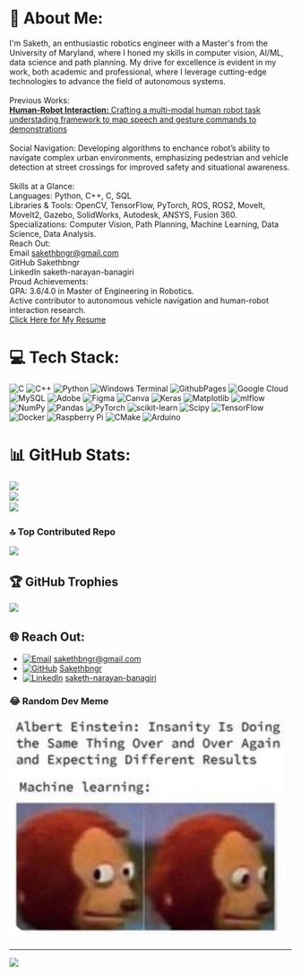 # 💫 About Me:
I'm Saketh, an enthusiastic robotics engineer with a Master's from the University of Maryland, where I honed my skills in computer vision, AI/ML, data science and path planning. My drive for excellence is evident in my work, both academic and professional, where I leverage cutting-edge technologies to advance the field of autonomous systems.<br><br>Previous Works:<br>[**Human-Robot Interaction:** Crafting a multi-modal human robot task understading framework to map speech and gesture commands to demonstrations](https://www.snehesh.com/natsgd/)<br><br>Social Navigation: Developing algorithms to enchance robot’s ability to navigate complex urban environments, emphasizing pedestrian and vehicle detection at street crossings for improved safety and situational awareness.<br><br>Skills at a Glance:<br>Languages: Python, C++, C, SQL<br>Libraries & Tools: OpenCV, TensorFlow, PyTorch, ROS, ROS2, MoveIt, MoveIt2, Gazebo, SolidWorks, Autodesk, ANSYS, Fusion 360.<br>Specializations: Computer Vision, Path Planning, Machine Learning, Data Science, Data Analysis.<br>Reach Out:<br>Email sakethbngr@gmail.com<br>GitHub Sakethbngr<br>LinkedIn saketh-narayan-banagiri<br>Proud Achievements:<br>GPA: 3.6/4.0 in Master of Engineering in Robotics.<br>Active contributor to autonomous vehicle navigation and human-robot interaction research.<br>[Click Here for My Resume](https://drive.google.com/file/d/1o2MYfVo5NyKNTswWBF2MliddS1Menhk3/view?usp=drive_link)

# 💻 Tech Stack:
![C](https://img.shields.io/badge/c-%2300599C.svg?style=for-the-badge&logo=c&logoColor=white) ![C++](https://img.shields.io/badge/c++-%2300599C.svg?style=for-the-badge&logo=c%2B%2B&logoColor=white) ![Python](https://img.shields.io/badge/python-3670A0?style=for-the-badge&logo=python&logoColor=ffdd54) ![Windows Terminal](https://img.shields.io/badge/Windows%20Terminal-%234D4D4D.svg?style=for-the-badge&logo=windows-terminal&logoColor=white) ![GithubPages](https://img.shields.io/badge/github%20pages-121013?style=for-the-badge&logo=github&logoColor=white) ![Google Cloud](https://img.shields.io/badge/GoogleCloud-%234285F4.svg?style=for-the-badge&logo=google-cloud&logoColor=white) ![MySQL](https://img.shields.io/badge/mysql-%2300000f.svg?style=for-the-badge&logo=mysql&logoColor=white) ![Adobe](https://img.shields.io/badge/adobe-%23FF0000.svg?style=for-the-badge&logo=adobe&logoColor=white) ![Figma](https://img.shields.io/badge/figma-%23F24E1E.svg?style=for-the-badge&logo=figma&logoColor=white) ![Canva](https://img.shields.io/badge/Canva-%2300C4CC.svg?style=for-the-badge&logo=Canva&logoColor=white) ![Keras](https://img.shields.io/badge/Keras-%23D00000.svg?style=for-the-badge&logo=Keras&logoColor=white) ![Matplotlib](https://img.shields.io/badge/Matplotlib-%23ffffff.svg?style=for-the-badge&logo=Matplotlib&logoColor=black) ![mlflow](https://img.shields.io/badge/mlflow-%23d9ead3.svg?style=for-the-badge&logo=numpy&logoColor=blue) ![NumPy](https://img.shields.io/badge/numpy-%23013243.svg?style=for-the-badge&logo=numpy&logoColor=white) ![Pandas](https://img.shields.io/badge/pandas-%23150458.svg?style=for-the-badge&logo=pandas&logoColor=white) ![PyTorch](https://img.shields.io/badge/PyTorch-%23EE4C2C.svg?style=for-the-badge&logo=PyTorch&logoColor=white) ![scikit-learn](https://img.shields.io/badge/scikit--learn-%23F7931E.svg?style=for-the-badge&logo=scikit-learn&logoColor=white) ![Scipy](https://img.shields.io/badge/SciPy-%230C55A5.svg?style=for-the-badge&logo=scipy&logoColor=%white) ![TensorFlow](https://img.shields.io/badge/TensorFlow-%23FF6F00.svg?style=for-the-badge&logo=TensorFlow&logoColor=white) ![Docker](https://img.shields.io/badge/docker-%230db7ed.svg?style=for-the-badge&logo=docker&logoColor=white) ![Raspberry Pi](https://img.shields.io/badge/-RaspberryPi-C51A4A?style=for-the-badge&logo=Raspberry-Pi) ![CMake](https://img.shields.io/badge/CMake-%23008FBA.svg?style=for-the-badge&logo=cmake&logoColor=white) ![Arduino](https://img.shields.io/badge/-Arduino-00979D?style=for-the-badge&logo=Arduino&logoColor=white)
# 📊 GitHub Stats:
![](https://github-readme-stats.vercel.app/api?username=sakethbngr&theme=city_light&hide_border=false&include_all_commits=true&count_private=true)<br/>
![](https://github-readme-streak-stats.herokuapp.com/?user=sakethbngr&theme=city_light&hide_border=false)<br/>
![](https://github-readme-stats.vercel.app/api/top-langs/?username=sakethbngr&theme=city_light&hide_border=false&include_all_commits=true&count_private=true&layout=compact)

### 🔝 Top Contributed Repo
![](https://github-contributor-stats.vercel.app/api?username=sakethbngr&limit=5&theme=dark&combine_all_yearly_contributions=true)



## 🏆 GitHub Trophies
![](https://github-profile-trophy.vercel.app/?username=sakethbngr&theme=radical&no-frame=false&no-bg=true&margin-w=4)

## 🌐 Reach Out:
- <a href="mailto:sakethbngr@gmail.com"><img src="https://img.icons8.com/ios-filled/50/000000/secured-letter.png" width="20" height="20" alt="Email"/></a> sakethbngr@gmail.com
- <a href="https://github.com/Sakethbngr"><img src="https://img.icons8.com/material-outlined/24/000000/github.png" width="20" height="20" alt="GitHub"/></a> [Sakethbngr](https://github.com/Sakethbngr)
- <a href="https://www.linkedin.com/in/saketh-narayan-banagiri"><img src="https://img.icons8.com/ios-filled/50/000000/linkedin.png" width="20" height="20" alt="LinkedIn"/></a> [saketh-narayan-banagiri](https://www.linkedin.com/in/saketh-narayan-banagiri)


### 😂 Random Dev Meme
<img src='Meme.png' style="height: 400px;"/>


---
[![](https://visitcount.itsvg.in/api?id=sakethbngr&icon=0&color=0)](https://visitcount.itsvg.in)
